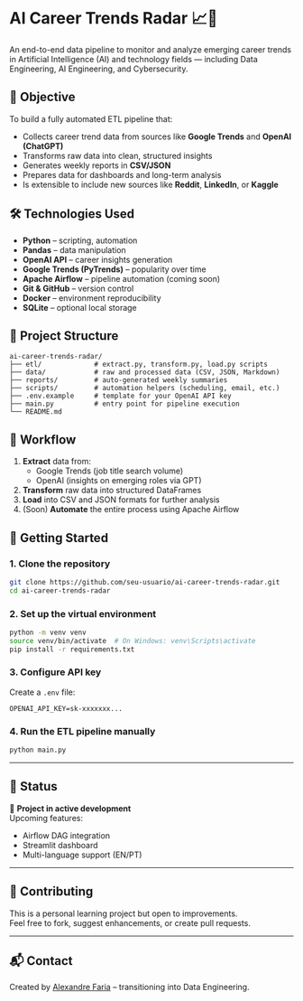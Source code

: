# AI Career Trends Radar 📈🤖

An end-to-end data pipeline to monitor and analyze emerging career trends in Artificial Intelligence (AI) and technology fields — including Data Engineering, AI Engineering, and Cybersecurity.

## 🎯 Objective

To build a fully automated ETL pipeline that:

- Collects career trend data from sources like **Google Trends** and **OpenAI (ChatGPT)**
- Transforms raw data into clean, structured insights
- Generates weekly reports in **CSV/JSON**
- Prepares data for dashboards and long-term analysis
- Is extensible to include new sources like **Reddit**, **LinkedIn**, or **Kaggle**

## 🛠️ Technologies Used

- **Python** – scripting, automation
- **Pandas** – data manipulation
- **OpenAI API** – career insights generation
- **Google Trends (PyTrends)** – popularity over time
- **Apache Airflow** – pipeline automation (coming soon)
- **Git & GitHub** – version control
- **Docker** – environment reproducibility
- **SQLite** – optional local storage

## 📁 Project Structure

```
ai-career-trends-radar/
├── etl/             # extract.py, transform.py, load.py scripts
├── data/            # raw and processed data (CSV, JSON, Markdown)
├── reports/         # auto-generated weekly summaries
├── scripts/         # automation helpers (scheduling, email, etc.)
├── .env.example     # template for your OpenAI API key
├── main.py          # entry point for pipeline execution
└── README.md
```

## 🔄 Workflow

1. **Extract** data from:
   - Google Trends (job title search volume)
   - OpenAI (insights on emerging roles via GPT)
2. **Transform** raw data into structured DataFrames
3. **Load** into CSV and JSON formats for further analysis
4. (Soon) **Automate** the entire process using Apache Airflow

## 🚀 Getting Started

### 1. Clone the repository
```bash
git clone https://github.com/seu-usuario/ai-career-trends-radar.git
cd ai-career-trends-radar
```

### 2. Set up the virtual environment
```bash
python -m venv venv
source venv/bin/activate  # On Windows: venv\Scripts\activate
pip install -r requirements.txt
```

### 3. Configure API key
Create a `.env` file:
```env
OPENAI_API_KEY=sk-xxxxxxx...
```

### 4. Run the ETL pipeline manually
```bash
python main.py
```

---

## 📝 Status

🚧 **Project in active development**  
Upcoming features:
- Airflow DAG integration
- Streamlit dashboard
- Multi-language support (EN/PT)

---

## 🤝 Contributing

This is a personal learning project but open to improvements.  
Feel free to fork, suggest enhancements, or create pull requests.

---

## 📬 Contact

Created by [Alexandre Faria](https://www.linkedin.com/in/aleqfaria) – transitioning into Data Engineering.
